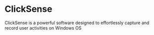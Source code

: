 # ClickSense
ClickSense is a powerful software designed to effortlessly capture and record user activities on Windows OS
